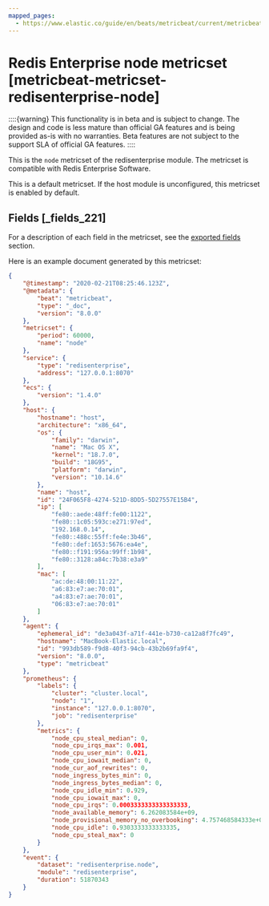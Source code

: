```yaml
---
mapped_pages:
  - https://www.elastic.co/guide/en/beats/metricbeat/current/metricbeat-metricset-redisenterprise-node.html
---
```


# Redis Enterprise node metricset [metricbeat-metricset-redisenterprise-node]

::::{warning}
This functionality is in beta and is subject to change. The design and code is less mature than official GA features and is being provided as-is with no warranties. Beta features are not subject to the support SLA of official GA features.
::::


This is the `node` metricset of the redisenterprise module. The metricset is compatible with Redis Enterprise Software.

This is a default metricset. If the host module is unconfigured, this metricset is enabled by default.

## Fields [_fields_221]

For a description of each field in the metricset, see the [exported fields](/reference/metricbeat/exported-fields-redisenterprise.md) section.

Here is an example document generated by this metricset:

```json
{
    "@timestamp": "2020-02-21T08:25:46.123Z",
    "@metadata": {
        "beat": "metricbeat",
        "type": "_doc",
        "version": "8.0.0"
    },
    "metricset": {
        "period": 60000,
        "name": "node"
    },
    "service": {
        "type": "redisenterprise",
        "address": "127.0.0.1:8070"
    },
    "ecs": {
        "version": "1.4.0"
    },
    "host": {
        "hostname": "host",
        "architecture": "x86_64",
        "os": {
            "family": "darwin",
            "name": "Mac OS X",
            "kernel": "18.7.0",
            "build": "18G95",
            "platform": "darwin",
            "version": "10.14.6"
        },
        "name": "host",
        "id": "24F065F8-4274-521D-8DD5-5D27557E15B4",
        "ip": [
            "fe80::aede:48ff:fe00:1122",
            "fe80::1c05:593c:e271:97ed",
            "192.168.0.14",
            "fe80::488c:55ff:fe4e:3b46",
            "fe80::def:1653:5676:ea4e",
            "fe80::f191:956a:99ff:1b98",
            "fe80::3128:a84c:7b38:e3a9"
        ],
        "mac": [
            "ac:de:48:00:11:22",
            "a6:83:e7:ae:70:01",
            "a4:83:e7:ae:70:01",
            "06:83:e7:ae:70:01"
        ]
    },
    "agent": {
        "ephemeral_id": "de3a043f-a71f-441e-b730-ca12a8f7fc49",
        "hostname": "MacBook-Elastic.local",
        "id": "993db589-f9d8-40f3-94cb-43b2b69fa9f4",
        "version": "8.0.0",
        "type": "metricbeat"
    },
    "prometheus": {
        "labels": {
            "cluster": "cluster.local",
            "node": "1",
            "instance": "127.0.0.1:8070",
            "job": "redisenterprise"
        },
        "metrics": {
            "node_cpu_steal_median": 0,
            "node_cpu_irqs_max": 0.001,
            "node_cpu_user_min": 0.021,
            "node_cpu_iowait_median": 0,
            "node_cur_aof_rewrites": 0,
            "node_ingress_bytes_min": 0,
            "node_ingress_bytes_median": 0,
            "node_cpu_idle_min": 0.929,
            "node_cpu_iowait_max": 0,
            "node_cpu_irqs": 0.0003333333333333333,
            "node_available_memory": 6.262083584e+09,
            "node_provisional_memory_no_overbooking": 4.757468584333e+09,
            "node_cpu_idle": 0.9303333333333335,
            "node_cpu_steal_max": 0
        }
    },
    "event": {
        "dataset": "redisenterprise.node",
        "module": "redisenterprise",
        "duration": 51870343
    }
}
```


